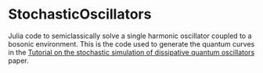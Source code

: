 # StochasticOscillators
Julia code to semiclassically solve a single harmonic oscillator coupled to a bosonic environment. This is the code used to generate the quantum curves in the [Tutorial on the stochastic simulation of dissipative quantum oscillators](https://pubs.aip.org/aip/jcp/article/161/7/071501/3309129/Tutorial-on-the-stochastic-simulation-of) paper.

